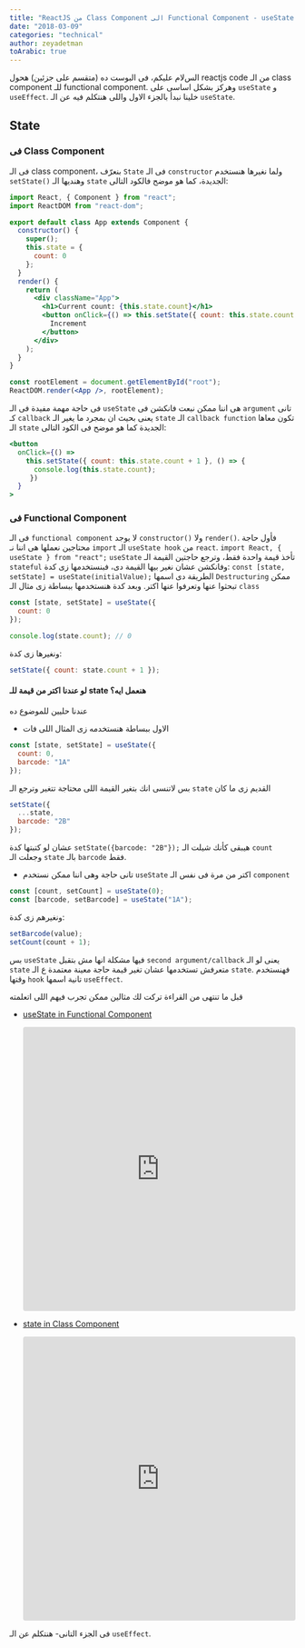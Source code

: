 ```yaml
---
title: "ReactJS من Class Component الى Functional Component - useState (الجزء الاول بالعربى)"
date: "2018-03-09"
categories: "technical"
author: zeyadetman
toArabic: true
---
```


السﻻم عليكم، فى البوست ده (متقسم على جزئين) هحول reactjs code من الـ class component للـ functional component. وهركز بشكل اساسى على `useState` و `useEffect`.
خلينا نبدأ بالجزء اﻻول واللى هنتكلم فيه عن الـ `useState`.

## State

### فى Class Component

فى الـ class component، بنعرّف `State` فى الـ `constructor` ولما نغيرها هنستخدم `setState()` وهنديها الـ `state` الجديدة، كما هو موضح فالكود التالى:

```jsx
import React, { Component } from "react";
import ReactDOM from "react-dom";

export default class App extends Component {
  constructor() {
    super();
    this.state = {
      count: 0
    };
  }
  render() {
    return (
      <div className="App">
        <h1>Current count: {this.state.count}</h1>
        <button onClick={() => this.setState({ count: this.state.count + 1 })}>
          Increment
        </button>
      </div>
    );
  }
}

const rootElement = document.getElementById("root");
ReactDOM.render(<App />, rootElement);
```

فى حاجة مهمة مفيدة فى الـ `useState` هى اننا ممكن نبعت فانكشن فى `argument` تانى كـ `callback` يعنى بحيث ان بمجرد ما يغير الـ `state` الـ `callback function` تكون معاها الـ `state` الجديدة
كما هو موضح فى الكود التالى:

```jsx
<button
  onClick={() =>
    this.setState({ count: this.state.count + 1 }, () => {
      console.log(this.state.count);
     })
  }
>
```

### فى Functional Component

فى الـ `functional component` ﻻ يوجد `constructor()` وﻻ `render()`.
فأول حاجة محتاجين نعملها هى اننا نـ `import` الـ `useState hook` من `react`.
`import React, { useState } from "react";`
`useState` تأخذ قيمة واحدة فقط، وترجع حاجتين القيمة الـ `stateful` وفانكشن عشان نغير بيها القيمة دى، فبنستخدمها زى كدة:
`const [state, setState] = useState(initialValue);`
الطريقة دى اسمها `Destructuring` ممكن تبحثوا عنها وتعرفوا عنها اكتر.
وبعد كدة هنستخدمها ببساطة زى مثال الـ `class`

```jsx
const [state, setState] = useState({
  count: 0
});

console.log(state.count); // 0
```

ونغيرها زى كدة:

```jsx
setState({ count: state.count + 1 });
```

#### لو عندنا اكتر من قيمة للـ state هنعمل ايه؟

عندنا حليين للموضوع ده

- اﻻول ببساطة هنستخدمه زى المثال اللى فات

```jsx
const [state, setState] = useState({
  count: 0,
  barcode: "1A"
});
```

بس ﻻتنسى انك بتغير القيمة اللى محتاجة تتغير وترجع الـ `state` القديم زى ما كان

```jsx
setState({
  ...state,
  barcode: "2B"
});
```

عشان لو كتبتها كدة `setState({barcode: "2B"});` هيبقى كأنك شيلت الـ `count` وجعلت الـ `state` بالـ `barcode` فقط.

- تانى حاجة وهى اننا ممكن نستخدم `useState` اكتر من مرة فى نفس الـ `component`

```jsx
const [count, setCount] = useState(0);
const [barcode, setBarcode] = useState("1A");
```

ونغيرهم زى كدة:

```jsx
setBarcode(value);
setCount(count + 1);
```

بس `useState` فيها مشكلة انها مش بتقبل `second argument/callback` يعنى لو الـ `state` متعرفش تستخدمها عشان تغير قيمة حاجة معينة معتمدة ع الـ `state`. فهنستخدم وقتها `hook` تانية اسمها `useEffect`.

قبل ما تنتهى من القراءة تركت لك مثالين ممكن تجرب فيهم اللى اتعلمته

- [useState in Functional Component](https://codesandbox.io/s/kkm2o57ky3)

  <iframe src="https://codesandbox.io/embed/kkm2o57ky3?fontsize=14" style="width:100%; height:500px; border:0; border-radius: 4px; overflow:hidden;" sandbox="allow-modals allow-forms allow-popups allow-scripts allow-same-origin"></iframe>

- [state in Class Component](https://codesandbox.io/s/l49v8r45xq)

  <iframe src="https://codesandbox.io/embed/l49v8r45xq?fontsize=14" style="width:100%; height:500px; border:0; border-radius: 4px; overflow:hidden;" sandbox="allow-modals allow-forms allow-popups allow-scripts allow-same-origin"></iframe>

فى الجزء التانى- هنتكلم عن الـ `useEffect`.
